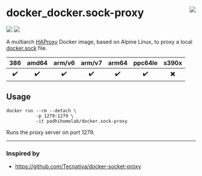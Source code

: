 # docker_docker.sock-proxy <a href='https://github.com/padhi-homelab/docker_docker.sock-proxy/actions?query=workflow%3A%22Docker+CI+Release%22'><img align='right' src='https://img.shields.io/github/workflow/status/padhi-homelab/docker_docker.sock-proxy/Docker%20CI%20Release?logo=github&logoWidth=24&style=flat-square'></img></a>

<a href='https://hub.docker.com/r/padhihomelab/docker.sock-proxy'><img src='https://img.shields.io/docker/image-size/padhihomelab/docker.sock-proxy/latest?logo=docker&logoWidth=24&style=for-the-badge'></img></a>
<a href='https://hub.docker.com/r/padhihomelab/docker.sock-proxy'><img src='https://img.shields.io/docker/image-size/padhihomelab/docker.sock-proxy/latest?logo=docker&logoWidth=24&style=for-the-badge'></img></a>

A multiarch [HAProxy] Docker image, based on Alpine Linux, to proxy a local [docker.sock] file.

|        386         |       amd64        |       arm/v6       |       arm/v7       |       arm64        |      ppc64le       |          s390x           |
| :----------------: | :----------------: | :----------------: | :----------------: | :----------------: | :----------------: | :----------------------: |
| :heavy_check_mark: | :heavy_check_mark: | :heavy_check_mark: | :heavy_check_mark: | :heavy_check_mark: | :heavy_check_mark: | :heavy_multiplication_x: |

## Usage

```
docker run --rm --detach \
           -p 1279:1279 \
           -it padhihomelab/docker.sock-proxy
```

Runs the proxy server on port 1279.

_<More details to be added soon>_

---

### Inspired by
  - https://github.com/Tecnativa/docker-socket-proxy


[Alpine Linux]: https://alpinelinux.org/
[Docker API]:   https://docs.docker.com/engine/api/
[docker.sock]:  https://docs.docker.com/engine/reference/commandline/dockerd/#daemon-socket-option
[HAProxy]:      http://www.haproxy.org/
